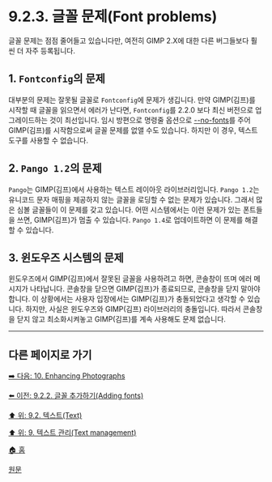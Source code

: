 # 9.2.3. 글꼴 문제(Font problems)
글꼴 문제는 점점 줄어들고 있습니다만, 여전히 GIMP 2.X에 대한 다른 버그들보다 훨씬 더 자주 등록됩니다. 

## 1. `Fontconfig`의 문제
대부분의 문제는 잘못될 글꼴로 `Fontconfig`에 문제가 생깁니다. 만약 GIMP(김프)를 시작할 때 글꼴을 읽으면서 에러가 난다면, `Fontconfig`를 2.2.0 보다 최신 버전으로 업그레이드하는 것이 최선입니다. 임시 방편으로 명령줄 옵션으로 [--no-fonts](https://wonder13662.github.io/gimp/2.10.36_ko/02-01-running-gimp.html#%EA%B7%B8%EB%A6%BC-218--no-fonts-%EC%82%AC%EC%9A%A9%ED%95%9C-%EA%B2%BD%EC%9A%B0%EC%99%80-%EA%B7%B8%EB%A0%87%EC%A7%80-%EC%95%8A%EC%9D%80-%EA%B2%BD%EC%9A%B0-%EB%B9%84%EA%B5%90)를 주어 GIMP(김프)를 시작함으로써 글꼴 문제를 없앨 수도 있습니다. 하지만 이 경우, 텍스트 도구를 사용할 수 없습니다.

## 2. `Pango 1.2`의 문제
`Pango`는 GIMP(김프)에서 사용하는 텍스트 레이아웃 라이브러리입니다. `Pango 1.2`는 유니코드 문자 매핑을 제공하지 않는 글꼴을 로딩할 수 없는 문제가 있습니다. 그래서 많은 심볼 글꼴들이 이 문제를 갖고 있습니다. 어떤 시스템에서는 이런 문제가 있는 폰트들을 쓰면, GIMP(김프)가 멈출 수 있습니다. `Pango 1.4`로 업데이트하면 이 문제를 해결할 수 있습니다.

## 3. 윈도우즈 시스템의 문제
윈도우즈에서 GIMP(김프)에서 잘못된 글꼴을 사용하려고 하면, 콘솔창이 뜨며 에러 메시지가 나타납니다. 콘솔창을 닫으면 GIMP(김프)가 종료되므로, 콘솔창을 닫지 말아야 합니다. 이 상황에서는 사용자 입장에서는 GIMP(김프)가 충돌되었다고 생각할 수 있습니다. 하지만, 사실은 윈도우즈와 GIMP(김프) 라이브러리의 충돌입니다. 따라서 콘솔창을 닫지 않고 최소화시켜놓고 GIMP(김프)를 계속 사용해도 문제 없습니다.

***

## 다른 페이지로 가기
[➡️ 다음: 10. Enhancing Photographs](./10-00-enhancing-photographs.md)

[⬅️ 이전: 9.2.2. 글꼴 추가하기(Adding fonts)](./09-02-02-adding-fonts.md)

[⬆️ 위: 9.2. 텍스트(Text)](./09-02-00-text.md)

[⬆️ 위: 9. 텍스트 관리(Text management)](./09-00-text-management.md)

[🏠 홈](./00-home.md)

[원문](https://docs.gimp.org/2.10/ko/gimp-using-fonts.html)
